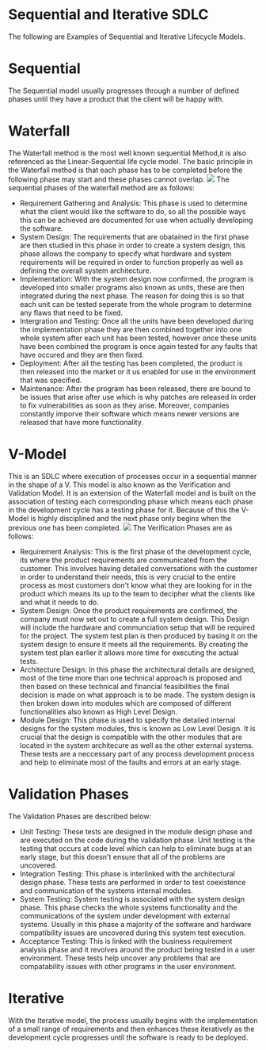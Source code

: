 # Sequential and Iterative SDLC




The following are Examples of Sequential and Iterative Lifecycle Models.

# Sequential
The Sequential model usually progresses through a number of defined phases until they have a product that the client will be happy with.
# Waterfall
The Waterfall method is the most well known sequential Method,it is also referenced as the Linear-Sequential life cycle model. The basic principle in the Waterfall method is that each phase has to be completed before the following phase may start and these phases cannot overlap.
![](https://www.tutorialspoint.com/sdlc/images/sdlc_waterfall_model.jpg)
The sequential phases of the waterfall method are as follows:
* Requirement Gathering and Analysis:
This phase is used to determine what the client would like the software to do, so all the possible ways this can be achieved are documented for use when actually developing the software.
* System Design:
The requirements that are obatained in the first phase are then studied in this phase in order to create a system design, this phase allows the company to specify what hardware and system requirements will be required in order to function properly as well as defining the overall system architecture.
* Implementation:
With the system design now confirmed, the program is developed into smaller programs also known as units, these are then integrated during the next phase. The reason for doing this is so that each unit can be tested seperate from the whole program to determine any flaws that need to be fixed.
* Intergration and Testing:
Once all the units have been developed during the implementation phase they are then combined together into one whole system after each unit has been tested, however once these units have been combined the program is once again tested for any faults that have occured and they are then fixed.
* Deployment:
After all the testing has been completed, the product is then released into the market or it us enabled for use in the environment that was specified.
* Maintenance:
After the program has been released, there are bound to be issues that arise after use which is why patches are released in order to fix vulnerabilities as soon as they arise. Moreover, companies constantly imporve their software which means newer versions are released that have more functionality.
# V-Model
This is an SDLC where execution of processes occur in a sequential manner in the shape of a V. This model is also known as the Verification and Validation Model. It is an extension of the Waterfall model and is built on the association of testing each corresponding phase which means each phase in the development cycle has a testing phase for it. Because of this the V-Model is highly disciplined and the next phase only begins when the previous one has been completed. ![](https://www.tutorialspoint.com/sdlc/images/sdlc_v_model.jpg)
The Verification Phases are as follows:
* Requirement Analysis:
This is the first phase of the development cycle, its where the product requirements are communicated from the customer. This involves having detailed conversations with the customer in order to understand their needs, this is very crucial to the entire process as most customers don't know what they are looking for in the product which means its up to the team to decipher what the clients like and what it needs to do.
* System Design:
Once the product requirements are confirmed, the company must now set out to create a full system design. This Design will include the hardware and communciation setup that will be required for the project. The system test plan is then produced by basing it on the system design to ensure it meets all the requirements. By creating the system test plan earlier it allows more time for executing the actual tests.
* Architecture Design:
In this phase the architectural details are designed, most of the time more than one technical approach is proposed and then based on these technical and financial feasibilities the final decision is made on what approach is to be made. The system design is then broken down into modules which are composed of different functionalities also known as High Level Design. 
* Module Design:
This phase is used to specify the detailed internal designs for the system modules, this is known as Low Level Design. It is crucial that the design is compatible with the other modules that are located in the system architecure as well as the other external systems. These tests are a neccessary part of any process development process and help to eliminate most of the faults and errors at an early stage.
# Validation Phases
The Validation Phases are described below:
* Unit Testing:
These tests are designed in the module design phase and are executed on the code during the validation phase. Unit testing is the testing that occurs at code level which can help to eliminate bugs at an early stage, but this doesn't ensure that all of the problems are uncovered.
* Integration Testing:
This phase is interlinked with the architectural design phase. These tests are performed in order to test coexistence and communication of the systems internal modules.
* System Testing:
System testing is associated with the system design phase. This phase checks the whole systems functionality and the communications of the system under development with external systems. Usually in this phase a majority of the software and hardware compatibility issues are uncovered during this system test execution.
* Acceptance Testing:
This is linked with the business requirement analysis phase and it revolves around the product being tested in a user environment. These tests help uncover any problems that are compatability issues with other programs in the user environment. 
# Iterative
With the Iterative model, the process usually begins with the implementation of a small range of requirements and then enhances these iteratively as the development cycle progresses until the software is ready to be deployed.